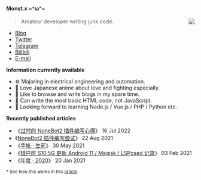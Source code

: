 #### Monst.x  =^ω^=

<img src="https://github-readme-stats.mrdulin.vercel.app/api?username=monsterxcn&count_private=true&show_icons=true&hide_border=true&icon_color=586069&title_color=0366d6" align="right">

> Amateur developer writing junk code. 

 - [Blog](https://blog.monsterx.cn)
 - [Twitter](https://twitter.com/monsterxcn)
 - [Telegram](https://t.me/monsterxcn)
 - [Bilibili](https://space.bilibili.com/358575230)
 - [E-mail](mailto:monsterxcn@gmail.com)

**Information currently available**

 - ⚙ Majoring in electrical engineering and automation.
 - 🍻 Love Japanese anime about love and fighting especially.
 - 📃 Like to browse and write blogs in my spare time.
 - 💩 Can write the most basic HTML code, not JavaScript.
 - 🎯 Looking forward to learning Node.js / Vue.js / PHP / Python etc.

**Recently published articles**

<!-- posts start -->

 - 《[过时的 NoneBot2 插件编写心得](https://blog.monsterx.cn/code/outdated-tips-4-nonebot-2/)》    16 Jul 2022<br />
 - 《[NoneBot2 插件编写尝试](https://blog.monsterx.cn/code/experiences-4-nonebot-2/)》    22 Aug 2021<br />
 - 《[手帐 · 生死](https://blog.monsterx.cn/life/daily-death/)》    30 May 2021<br />
 - 《[猎户座 S10 5G 更新 Android 11 / Magisk / LSPosed 记录](https://blog.monsterx.cn/tech/flash-magisk-latest-4-sumsung-s10-5-g-exynos/)》    03 Feb 2021<br />
 - 《[年度 · 2020](https://blog.monsterx.cn/life/2020-annual-summary/)》    20 Jan 2021<br />

<!-- posts end -->

<small>\* See how this works in this [article](https://blog.monsterx.cn/code/update-your-posts-in-readme/).</small>
